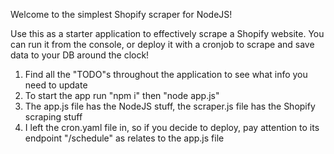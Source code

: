Welcome to the simplest Shopify scraper for NodeJS!

Use this as a starter application to effectively scrape a Shopify website. You can run it from the console, or deploy it with a cronjob to scrape and save data to your DB around the clock!

1. Find all the "TODO"s throughout the application to see what info you need to update
2. To start the app run "npm i" then "node app.js"
3. The app.js file has the NodeJS stuff, the scraper.js file has the Shopify scraping stuff
4. I left the cron.yaml file in, so if you decide to deploy, pay attention to its endpoint "/schedule" as relates to the app.js file

